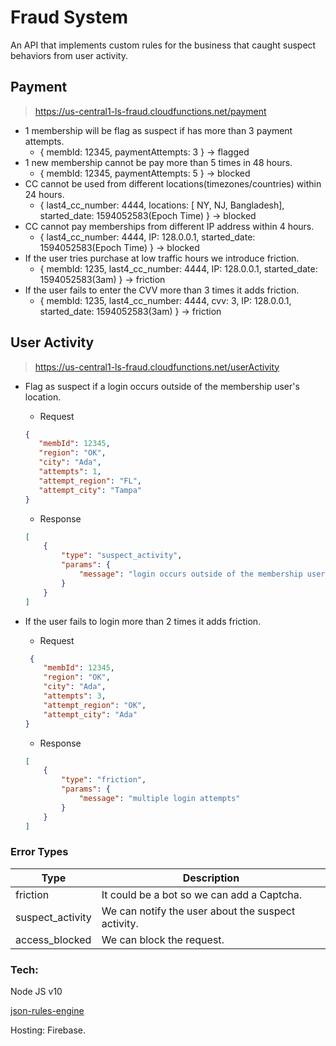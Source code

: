# Fraud System

An API that implements custom rules for the business that caught suspect behaviors from user activity.

## Payment

>https://us-central1-ls-fraud.cloudfunctions.net/payment

* 1 membership will be flag as suspect if has more than 3 payment attempts.
    * { membId: 12345, paymentAttempts: 3 } -> flagged
* 1 new membership cannot be pay more than 5 times in 48 hours.
    * { membId: 12345, paymentAttempts: 5 } -> blocked
* CC cannot be used from different locations(timezones/countries) within 24 hours.
    * { last4_cc_number: 4444, locations: [ NY, NJ, Bangladesh], started_date: 1594052583(Epoch Time)  } -> blocked
* CC cannot pay memberships from different IP address within 4 hours.
    * { last4_cc_number: 4444, IP: 128.0.0.1, started_date: 1594052583(Epoch Time)  } -> blocked
* If the user tries purchase at low traffic hours we introduce friction.
    * { membId: 1235, last4_cc_number: 4444, IP: 128.0.0.1, started_date: 1594052583(3am)  } -> friction
* If the user fails to enter the CVV more than 3 times it adds friction.
    * { membId: 1235, last4_cc_number: 4444, cvv: 3, IP: 128.0.0.1, started_date: 1594052583(3am)  } -> friction

## User Activity

>https://us-central1-ls-fraud.cloudfunctions.net/userActivity

* Flag as suspect if a login occurs outside of the membership user's location.

    * Request

     ```json
     {
        "membId": 12345,
        "region": "OK",
        "city": "Ada",
        "attempts": 1,
        "attempt_region": "FL",
        "attempt_city": "Tampa"
    }
    ```
    * Response

    ```json
    [
        {
            "type": "suspect_activity",
            "params": {
                "message": "login occurs outside of the membership user's location!"
            }
        }
    ]
    ```
* If the user fails to login more than 2 times it adds friction.
    * Request

    ```json
     {
        "membId": 12345,
        "region": "OK",
        "city": "Ada",
        "attempts": 3,
        "attempt_region": "OK",
        "attempt_city": "Ada"
    }
    ```

    * Response

    ```json
    [
        {
            "type": "friction",
            "params": {
                "message": "multiple login attempts"
            }
        }
    ]
    ```

### Error Types
Type | Description
------------ | -------------
friction | It could be a bot so we can add a Captcha.
suspect_activity | We can notify the user about the suspect activity.
access_blocked | We can block the request.

### Tech:

Node JS v10

[json-rules-engine](https://github.com/CacheControl/json-rules-engine)

Hosting: Firebase.